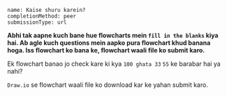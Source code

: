 ```ngMeta
name: Kaise shuru karein?
completionMethod: peer
submissionType: url
```

**Abhi tak aapne kuch bane hue flowcharts mein `fill in the blanks` kiya hai. Ab agle kuch questions mein aapko pura flowchart khud banana hoga. Iss flowchart ko bana ke, flowchart waali file ko submit karo.**

Ek flowchart banao jo check kare ki kya `100 ghata 33` `55` ke barabar hai ya nahi?

`Draw.io` se flowchart waali file ko download kar ke yahan submit karo.
